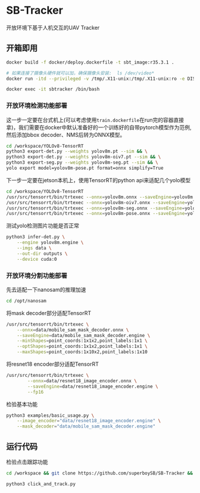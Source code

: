 # SB-Tracker
开放环境下基于人机交互的UAV Tracker

## 开箱即用
```sh
docker build -f docker/deploy.dockerfile -t sbt_image:r35.3.1 .

# 如果连接了摄像头硬件就可以加，确保摄像头安装:  ls /dev/video*
docker run -itd --privileged -v /tmp/.X11-unix:/tmp/.X11-unix:ro -e DISPLAY=$DISPLAY --runtime=nvidia --device /dev/video0:/dev/video0 --device /dev/snd --device /dev/bus/usb --network=host --ipc host --name=sbtracker sbt_image:r35.3.1 /bin/bash

docker exec -it sbtracker /bin/bash
```
### 开放环境检测功能部署
这一步一定要在台式机上(可以考虑使用`train.dockerfile`在run完的容器直接拿)，我们需要在docker中默认准备好的一个训练好的自带pytorch模型作为范例,然后添加bbox decoder、NMS后转为ONNX模型。
```sh
cd /workspace/YOLOv8-TensorRT
python3 export-det.py --weights yolov8m.pt --sim && \
python3 export-det.py --weights yolov8m-oiv7.pt --sim && \
python3 export-seg.py --weights yolov8m-seg.pt --sim && \
yolo export model=yolov8m-pose.pt format=onnx simplify=True
```
下一步一定要在jetson本机上，使用TensorRT的python api来适配几个yolo模型
```sh
cd /workspace/YOLOv8-TensorRT
/usr/src/tensorrt/bin/trtexec --onnx=yolov8m.onnx --saveEngine=yolov8m.engine --fp16 && \
/usr/src/tensorrt/bin/trtexec --onnx=yolov8m-oiv7.onnx --saveEngine=yolov8m-oiv7.engine --fp16 && \
/usr/src/tensorrt/bin/trtexec --onnx=yolov8m-seg.onnx --saveEngine=yolov8m-seg.engine --fp16 && \
/usr/src/tensorrt/bin/trtexec --onnx=yolov8m-pose.onnx --saveEngine=yolov8m-pose.engine --fp16
```
测试yolo检测图片功能是否正常
```sh
python3 infer-det.py \
    --engine yolov8m.engine \
    --imgs data \
    --out-dir outputs \
    --device cuda:0
```

### 开放环境分割功能部署
先去适配一下nanosam的推理加速
```sh
cd /opt/nanosam
```
将mask decoder部分适配TensorRT
```sh
/usr/src/tensorrt/bin/trtexec \
    --onnx=data/mobile_sam_mask_decoder.onnx \
    --saveEngine=data/mobile_sam_mask_decoder.engine \
    --minShapes=point_coords:1x1x2,point_labels:1x1 \
    --optShapes=point_coords:1x1x2,point_labels:1x1 \
    --maxShapes=point_coords:1x10x2,point_labels:1x10
```
将resnet18 encoder部分适配TensorRT
```sh
/usr/src/tensorrt/bin/trtexec \
        --onnx=data/resnet18_image_encoder.onnx \
        --saveEngine=data/resnet18_image_encoder.engine \
        --fp16
```
检验基本功能
```sh
python3 examples/basic_usage.py \
    --image_encoder="data/resnet18_image_encoder.engine" \
    --mask_decoder="data/mobile_sam_mask_decoder.engine"
```

## 运行代码
检验点击跟踪功能
```sh
cd /workspace && git clone https://github.com/superboySB/SB-Tracker && cd SB-Tracker

python3 click_and_track.py
```